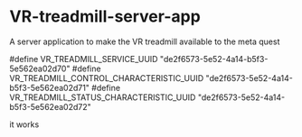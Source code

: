 # VR-treadmill-server-app
A server application to make the VR treadmill available to the meta quest

#define VR_TREADMILL_SERVICE_UUID                 "de2f6573-5e52-4a14-b5f3-5e562ea02d70"
#define VR_TREADMILL_CONTROL_CHARACTERISTIC_UUID  "de2f6573-5e52-4a14-b5f3-5e562ea02d71"
#define VR_TREADMILL_STATUS_CHARACTERISTIC_UUID   "de2f6573-5e52-4a14-b5f3-5e562ea02d72"

it works